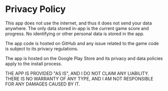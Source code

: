 # Privacy Policy
This app does not use the internet, and thus it does not send your data anywhere. The only data
stored in-app is the current game score and progress. No identifying or other personal data is
stored in the app.

The app code is hosted on GitHub and any issue related to the game code is subject to its privacy
regulations.

The app is hosted on the Google Play Store and its privacy and data policies apply to the install
process.

THE APP IS PROVIDED "AS IS", AND I DO NOT CLAIM ANY LIABILITY. THERE IS NO WARRANTY OF ANY TYPE,
AND I AM NOT RESPONSIBLE FOR ANY DAMAGES CAUSED BY IT.